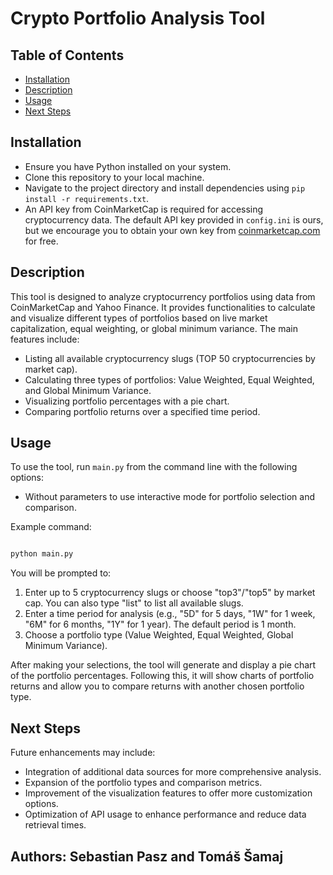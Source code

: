 # Crypto Portfolio Analysis Tool

## Table of Contents
- [Installation](#installation)
- [Description](#description)
- [Usage](#usage)
- [Next Steps](#future-work)

## Installation
- Ensure you have Python installed on your system.
- Clone this repository to your local machine.
- Navigate to the project directory and install dependencies using `pip install -r requirements.txt`.
- An API key from CoinMarketCap is required for accessing cryptocurrency data. The default API key provided in `config.ini` is ours, but we encourage you to obtain your own key from [coinmarketcap.com](https://coinmarketcap.com/api/) for free.

## Description
This tool is designed to analyze cryptocurrency portfolios using data from CoinMarketCap and Yahoo Finance. It provides functionalities to calculate and visualize different types of portfolios based on live market capitalization, equal weighting, or global minimum variance. The main features include:
- Listing all available cryptocurrency slugs (TOP 50 cryptocurrencies by market cap).
- Calculating three types of portfolios: Value Weighted, Equal Weighted, and Global Minimum Variance.
- Visualizing portfolio percentages with a pie chart.
- Comparing portfolio returns over a specified time period.


## Usage
To use the tool, run `main.py` from the command line with the following options:
- Without parameters to use interactive mode for portfolio selection and comparison.

Example command:
```bash

python main.py

```

You will be prompted to:
1. Enter up to 5 cryptocurrency slugs or choose "top3"/"top5" by market cap. You can also type "list" to list all available slugs.
2. Enter a time period for analysis (e.g., "5D" for 5 days, "1W" for 1 week, "6M" for 6 months, "1Y" for 1 year). The default period is 1 month.
3. Choose a portfolio type (Value Weighted, Equal Weighted, Global Minimum Variance).

After making your selections, the tool will generate and display a pie chart of the portfolio percentages. Following this, it will show charts of portfolio returns and allow you to compare returns with another chosen portfolio type.




## Next Steps
Future enhancements may include:
- Integration of additional data sources for more comprehensive analysis.
- Expansion of the portfolio types and comparison metrics.
- Improvement of the visualization features to offer more customization options.
- Optimization of API usage to enhance performance and reduce data retrieval times.

## Authors: Sebastian Pasz and Tomáš Šamaj
